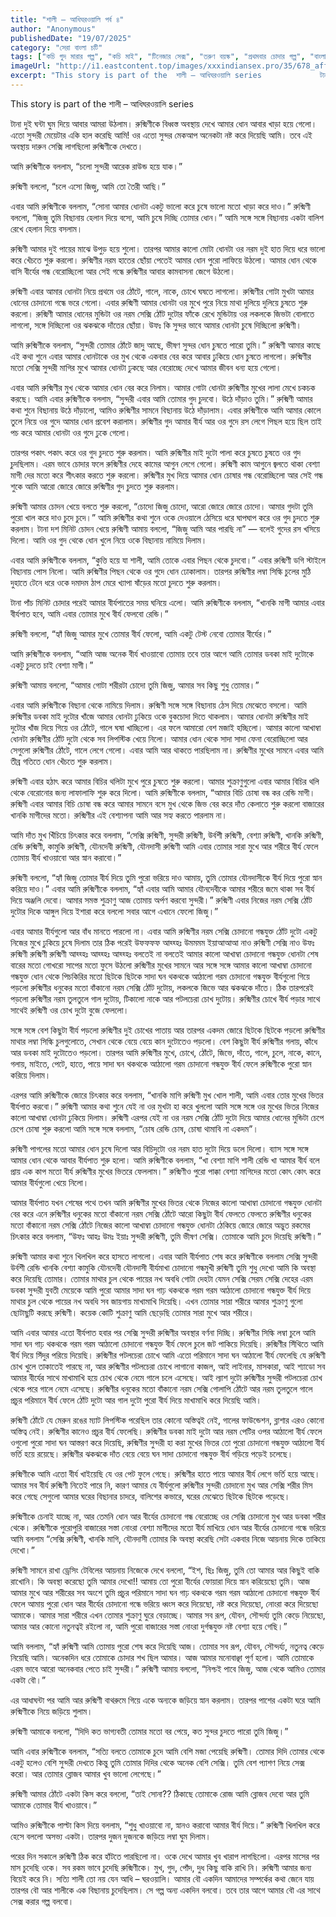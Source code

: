 ```yaml
---
title: "শালী – আধিঘরওয়ালি পর্ব ৪"
author: "Anonymous"
publishedDate: "19/07/2025"
category: "সেরা বাংলা চটি"
tags: ["কচি গুদ মারার গল্প", "কচি মাই", "টিনেজার সেক্স", "তরুণ বয়স্ক", "প্রথমবার চোদার গল্প", "বাংলা চটি গল্প", "শালী জামাইবাবুর চোদন কাহিনী"]
imageUrl: "http://i1.eastcontent.top/images/xxxindiansex.pro/35/678_affairs.jpg"
excerpt: "This story is part of the  শালী – আধিঘরওয়ালি series             টানা দুই ঘন্টা ঘুম দিয়ে আবার আমরা উঠলাম। রুক্মিণীকে বিধ্বস্ত অবস্থায় দেখে আমার ধোন আবার খাড়া হয়ে গেলো। এতো সুন্দরী মেয়েটার একি হাল করেছি..."
---
```


This story is part of the 
শালী – আধিঘরওয়ালি series












টানা দুই ঘন্টা ঘুম দিয়ে আবার আমরা উঠলাম। রুক্মিণীকে বিধ্বস্ত অবস্থায় দেখে আমার ধোন আবার খাড়া হয়ে গেলো। এতো সুন্দরী মেয়েটার একি হাল করেছি আমি! ওর এতো সুন্দর মেকআপ অনেকটা নষ্ট করে দিয়েছি আমি। তবে এই অবস্থায় দারুন সেক্সি লাগছিলো রুক্মিণীকে দেখতে।


আমি রুক্মিণীকে বললাম, “চলো সুন্দরী আরেক রাউন্ড হয়ে যাক।”


রুক্মিণী বললো, “চলে এসো জিজু, আমি তো তৈরী আছি।”


এবার আমি রুক্মিণীকে বললাম, “সোনা আমার ধোনটা একটু ভালো করে চুষে ভালো মতো খাড়া করে দাও।” রুক্মিণী বললো, “জিজু তুমি বিছানায় হেলান দিয়ে বসো, আমি চুষে দিচ্ছি তোমার ধোন।” আমি সঙ্গে সঙ্গে বিছানায় একটা বালিশ রেখে হেলান দিয়ে বসলাম।


রুক্মিণী আমার দুই পায়ের মাঝে উপুড় হয়ে শুলো। তারপর আমার কালো মোটা ধোনটা ওর নরম দুই হাত দিয়ে ধরে ভালো করে খেঁচতে শুরু করলো। রুক্মিণীর নরম হাতের ছোঁয়া পেতেই আমার ধোন পুরো লাফিয়ে উঠলো। আমার ধোন থেকে বাসি বীর্যের গন্ধ বেরোচ্ছিলো আর সেই গন্ধে রুক্মিণীর আবার কামবাসনা জেগে উঠলো।


রুক্মিণী এবার আমার ধোনটা নিয়ে প্রথমে ওর ঠোঁটে, গালে, নাকে, চোখে ঘষতে লাগলো। রুক্মিণীর গোটা মুখটা আমার ধোনের চোদানো গন্ধে ভরে গেলো। এবার রুক্মিণী আমার ধোনটা ওর মুখে পুরে নিয়ে মাথা দুলিয়ে দুলিয়ে চুষতে শুরু করলো। রুক্মিণী আমার ধোনের মুন্ডিটা ওর নরম সেক্সি ঠোঁট দুটোর ফাঁকে রেখে মুন্ডিটায় ওর লকলকে জিভটা বোলাতে লাগলো, সঙ্গে দিচ্ছিলো ওর ঝকঝকে দাঁতের ছোঁয়া। উফঃ কি সুন্দর ভাবে আমার ধোনটা চুষে দিচ্ছিলো রুক্মিণী।


আমি রুক্মিণীকে বললাম, “সুন্দরী তোমার ঠোঁটে জাদু আছে, ভীষণ সুন্দর ধোন চুষতে পারো তুমি।” রুক্মিণী আমার কাছে এই কথা শুনে এবার আমার ধোনটাকে ওর মুখ থেকে একবার বের করে আবার ঢুকিয়ে ধোন চুষতে লাগলো। রুক্মিণীর মতো সেক্সি সুন্দরী মাগির মুখে আমার ধোনটা ঢুকছে আর বেরোচ্ছে দেখে আমার জীবন ধন্য হয়ে গেলো।


এবার আমি রুক্মিণীর মুখ থেকে আমার ধোন বের করে নিলাম। আমার গোটা ধোনটা রুক্মিণীর মুখের লালা মেখে চকচক করছে। আমি এবার রুক্মিণীকে বললাম, “সুন্দরী এবার আমি তোমার গুদ চুদবো। উঠে দাঁড়াও তুমি।” রুক্মিণী আমার কথা শুনে বিছানায় উঠে দাঁড়ালো, আমিও রুক্মিণীর সামনে বিছানায় উঠে দাঁড়ালাম। এবার রুক্মিণীকে আমি আমার কোলে তুলে নিয়ে ওর গুদে আমার ধোন প্রবেশ করালাম। রুক্মিণীর গুদ আমার বীর্য আর ওর গুদে রস লেগে পিছল হয়ে ছিল তাই পচ করে আমার ধোনটা ওর গুদে ঢুকে গেলো।


তারপর পকাৎ পকাৎ করে ওর গুদ চুদতে শুরু করলাম। আমি রুক্মিণীর মাই দুটো পালা করে চুষতে চুষতে ওর গুদ চুদছিলাম। এরম ভাবে চোদার ফলে রুক্মিণীর দেহে কামের আগুন লেগে গেলো। রুক্মিণী কাম আগুনে জ্বলতে থাকা বেশ্যা মাগী দের মতো করে শীৎকার করতে শুরু করলো। রুক্মিণীর মুখ দিয়ে আমার ধোন চোষার গন্ধ বেরোচ্ছিলো আর সেই গন্ধ শুকে আমি আরো জোরে জোরে রুক্মিণীর গুদ চুদতে শুরু করলাম।


রুক্মিণী আমার চোদন খেয়ে বলতে শুরু করলো, “চোদো জিজু চোদো, আরো জোরে জোরে চোদো। আমার গুদটা তুমি পুরো খাল করে দাও চুদে চুদে।” আমি রুক্মিণীর কথা শুনে ওকে দেওয়ালে ঠেসিয়ে ধরে ঘাপঘাপ করে ওর গুদ চুদতে শুরু করলাম। টানা দশ মিনিট চোদন খেয়ে রুক্মিণী আমায় বললো, “জিজু আমি আর পারছি না” — বলেই গুদের রস খসিয়ে দিলো। আমি ওর গুদ থেকে ধোন খুলে নিয়ে ওকে বিছানায় নামিয়ে দিলাম।


এবার আমি রুক্মিণীকে বললাম, “কুত্তি হয়ে যা শালী, আমি তোকে এবার পিছন থেকে চুদবো।” এবার রুক্মিণী ডগি স্টাইলে বিছানায় পোস নিলো। আমি রুক্মিণীর পিছন থেকে ওর গুদে ধোন ঢোকালাম। তারপর রুক্মিণীর লম্বা সিল্কি চুলের মুঠি দুহাতে টেনে ধরে ওকে দমাদম ঠাপ মেরে খ্যাপা ষাঁড়ের মতো চুদতে শুরু করলাম।


টানা পাঁচ মিনিট চোদার পরেই আমার বীর্যপাতের সময় ঘনিয়ে এলো। আমি রুক্মিণীকে বললাম, “খানকি মাগী আমার এবার বীর্যপাত হবে, আমি এবার তোমার মুখে বীর্য ফেলবো রেন্ডি।”


রুক্মিণী বললো, “হ্যাঁ জিজু আমার মুখে তোমার বীর্য ফেলো, আমি একটু টেস্ট নেবো তোমার বীর্যের।”


আমি রুক্মিণীকে বললাম, “আমি আজ অনেক বীর্য খাওয়াবো তোমায় তবে তার আগে আমি তোমার ডবকা মাই দুটোকে একটু চুদতে চাই বেশ্যা মাগী।”


রুক্মিণী আমায় বললো, “আমার গোটা শরীরটা চোদো তুমি জিজু, আমার সব কিছু শুধু তোমার।”


এবার আমি রুক্মিণীকে বিছানা থেকে নামিয়ে দিলাম। রুক্মিণী সঙ্গে সঙ্গে বিছানায় ঠেস দিয়ে মেঝেতে বসলো। আমি রুক্মিণীর ডবকা মাই দুটোর খাঁজে আমার ধোনটা ঢুকিয়ে ওকে বুকচোদা দিতে থাকলাম। আমার ধোনটা রুক্মিণীর মাই দুটোর খাঁজ দিয়ে গিয়ে ওর ঠোঁটে, গালে ঘষা খাচ্ছিলো। এর ফলে আমারো বেশ মজাই হচ্ছিলো। আমার কালো আখাম্বা ধোনটা রুক্মিণীর ঠোঁট দুটো থেকে সব লিপস্টিক খেয়ে নিলো। আমার ধোন থেকে সাদা সাদা ফেনা বেরোচ্ছিলো আর সেগুলো রুক্মিণীর ঠোঁটে, গালে লেগে গেলো। এবার আমি আর থাকতে পারছিলাম না। রুক্মিণীর মুখের সামনে এবার আমি তীব্র গতিতে ধোন খেঁচতে শুরু করলাম।


রুক্মিণী এবার হঠাৎ করে আমার বিচির থলিটা মুখে পুরে চুষতে শুরু করলো। আমার শুক্রাণুগুলো এবার আমার বিচির থলি থেকে বেরোনোর জন্য লাফালাফি শুরু করে দিলো। আমি রুক্মিণীকে বললাম, “আমার বিচি চোষা বন্ধ কর রেন্ডি মাগী। রুক্মিণী এবার আমার বিচি চোষা বন্ধ করে আমার সামনে বসে মুখ থেকে জিভ বের করে দাঁত কেলাতে শুরু করলো বাজারের খানকি মাগীদের মতো। রুক্মিণীর এই বেশ্যাপনা আমি আর সহ্য করতে পারলাম না।


আমি দাঁত মুখ খিঁচিয়ে চিৎকার করে বললাম, “সেক্সি রুক্মিণী, সুন্দরী রুক্মিণী, উর্বশী রুক্মিণী, বেশ্যা রুক্মিণী, খানকি রুক্মিণী, রেন্ডি রুক্মিণী, কামুকি রুক্মিণী, যৌনদেবী রুক্মিণী, যৌনদাসী রুক্মিণী আমি এবার তোমার সারা মুখে আর শরীরে বীর্য ফেলে তোমায় বীর্য খাওয়াবো আর স্নান করাবো।”


রুক্মিণী বললো, “হ্যাঁ জিজু তোমার বীর্য দিয়ে তুমি পুরো ভরিয়ে দাও আমায়, তুমি তোমার যৌনদাসীকে বীর্য দিয়ে পুরো স্নান করিয়ে দাও।” এবার আমি রুক্মিণীকে বললাম, “হ্যাঁ এবার আমি আমার যৌনদেবীকে আমার শরীরে জমে থাকা সব বীর্য দিয়ে অঞ্জলি দেবো। আমার সমস্ত শুক্রাণু আজ তোমায় অর্পণ করবো সুন্দরী।” রুক্মিণী এবার নিজের নরম সেক্সি ঠোঁট দুটোর দিকে আঙ্গুল দিয়ে ইশারা করে বললো সবার আগে এখানে ফেলো জিজু।”


এবার আমার বীর্যগুলো আর বাঁধ মানতে পারলো না। এবার আমি রুক্মিণীর নরম সেক্সি চোদানো গন্ধযুক্ত ঠোঁট দুটো একটু নিজের মুখে ঢুকিয়ে চুষে দিলাম তার ঠিক পরেই উফফফফ আহ্হ্হঃ উমমমম ইয়াআআআ নাও রুক্মিণী সেক্সি নাও উফঃ রুক্মিণী রুক্মিণী রুক্মিণী আহ্হ্হঃ আহ্হ্হঃ আহ্হ্হঃ বলতেই না বলতেই আমার কালো আখাম্বা চোদানো গন্ধযুক্ত ধোনটা শেষ বারের মতো গোখরো সাপের মতো ফুসে উঠলো রুক্মিণীর মুখের সামনে আর সঙ্গে সঙ্গে আমার কালো আখাম্বা চোদানো গন্ধযুক্ত ধোন থেকে পিচকিরির মতো ছিটকে ছিটকে সাদা ঘন থকথকে আঠালো গরম চোদানো গন্ধযুক্ত বীর্যগুলো গিয়ে পড়লো রুক্মিণীর ধনুকের মতো বাঁকানো নরম সেক্সি ঠোঁট দুটোয়, লকলকে জিভে আর ঝকঝকে দাঁতে। ঠিক তারপরেই পড়লো রুক্মিণীর নরম তুলতুলে গাল দুটোয়, টিকালো নাকে আর পটলচেরা চোখ দুটোয়। রুক্মিণীর চোখে বীর্য পড়ার সাথে সাথেই রুক্মিণী ওর চোখ দুটো বুজে ফেললো।


সঙ্গে সঙ্গে বেশ কিছুটা বীর্য পড়লো রুক্মিণীর দুই চোখের পাতায় আর তারপর একদম জোরে ছিটকে ছিটকে পড়লো রুক্মিণীর মাথার লম্বা সিল্কি চুলগুলোতে, সেখান থেকে বেয়ে বেয়ে কান দুটোতেও পড়লো। বেশ কিছুটা বীর্য রুক্মিণীর গলায়, কাঁধে আর ডবকা মাই দুটোতেও পড়লো। তারপর আমি রুক্মিণীর মুখে, চোখে, ঠোঁটে, জিভে, দাঁতে, গালে, চুলে, নাকে, কানে, গলায়, মাইতে, পেটে, হাতে, পায়ে সাদা ঘন থকথকে আঠালো গরম চোদানো গন্ধযুক্ত বীর্য ফেলে রুক্মিণীকে পুরো স্নান করিয়ে দিলাম।


এরপর আমি রুক্মিণীকে জোরে চিৎকার করে বললাম, “খানকি মাগি রুক্মিণী মুখ খোল শালী, আমি এবার তোর মুখের ভিতর বীর্যপাত করবো।” রুক্মিণী আমার কথা শুনে যেই না ওর মুখটা হা করে খুললো আমি সঙ্গে সঙ্গে ওর মুখের ভিতর নিজের কালো আখাম্বা ধোনটা ঢুকিয়ে দিলাম। রুক্মিণী এরপর যেই না ওর নরম সেক্সি ঠোঁট দুটো দিয়ে আমার ধোনের মুন্ডিটা চেপে চেপে চোষা শুরু করলো আমি সঙ্গে সঙ্গে বললাম, “চোষ রেন্ডি চোষ, চোষা থামাবি না একদম”।


রুক্মিণী পাগলের মতো আমার ধোন চুষে দিলো আর বিচিদুটো ওর নরম হাত দুটো দিয়ে ডলে দিলো। ব্যাস সঙ্গে সঙ্গে আমার ধোন থেকে আবার বীর্যপাত শুরু হলো। আমি রুক্মিণীকে বললাম, “খা বেশ্যা মাগি শালী রেন্ডি খা আমার বীর্য বলে প্রায় এক কাপ মতো বীর্য রুক্মিণীর মুখের ভিতরে ফেললাম।” রুক্মিণীও পুরো পাক্কা বেশ্যা মাগিদের মতো কোৎ কোৎ করে আমার বীর্যগুলো খেয়ে নিলো।


আমার বীর্যপাত যখন শেষের পথে তখন আমি রুক্মিণীর মুখের ভিতর থেকে নিজের কালো আখাম্বা চোদানো গন্ধযুক্ত ধোনটা বের করে এনে রুক্মিণীর ধনুকের মতো বাঁকানো নরম সেক্সি ঠোঁটে আরো কিছুটা বীর্য ফেলতে ফেলতে রুক্মিণীর ধনুকের মতো বাঁকানো নরম সেক্সি ঠোঁটে নিজের কালো আখাম্বা চোদানো গন্ধযুক্ত ধোনটা ঠেকিয়ে জোরে জোরে অদ্ভুত রকমের চিৎকার করে বললাম, “উফঃ আহঃ উমঃ ইয়াঃ সুন্দরী রুক্মিণী, তুমি ভীষণ সেক্সি। তোমাকে আমি চুদে দিয়েছি রুক্মিণী।”


রুক্মিণী আমার কথা শুনে খিলখিল করে হাসতে লাগলো। এবার আমি বীর্যপাত শেষ করে রুক্মিণীকে বললাম সেক্সি সুন্দরী উর্বশী রেন্ডি খানকি বেশ্যা কামুকি যৌনদেবী যৌনদাসী বীর্যমাখা চোদানো গন্ধমুখী রুক্মিণী তুমি শুধু দেখো আমি কি অবস্থা করে দিয়েছি তোমার। তোমার মাথার চুল থেকে পায়ের নখ অবধি গোটা দেহটা যেমন সেক্সি সেরম সেক্সি দেহের এরম ডবকা সুন্দরী যুবতী মেয়েকে আমি পুরো আমার সাদা ঘন গাঢ় থকথকে গরম গরম আঠালো চোদানো গন্ধযুক্ত বীর্য দিয়ে মাথার চুল থেকে পায়ের নখ অবধি সব জায়গায় মাখামাখি দিয়েছি। এখন তোমার সারা শরীরে আমার শুক্রাণু গুলো ছোটাছুটি করছে রুক্মিণী। কয়েক কোটি শুক্রাণু আমি ছেড়েছি তোমার সারা মুখে আর শরীরে।


আমি এবার আমার এতো বীর্যপাত হবার পর সেক্সি সুন্দরী রুক্মিণীর অবস্থার বর্ণনা দিচ্ছি। রুক্মিণীর সিল্কি লম্বা চুলে আমি সাদা ঘন গাঢ় থকথকে গরম গরম আঠালো চোদানো গন্ধযুক্ত বীর্য ফেলে চুলে জট পাকিয়ে দিয়েছি। রুক্মিণীর সিঁথিতে আমি বীর্য দিয়ে সিঁদুর পরিয়ে দিয়েছি। রুক্মিণীর পটলচেরা চোখে আমি এতো পরিমানে সাদা ঘন আঠালো বীর্য ফেলেছি যে রুক্মিণী চোখ খুলে তাকাতেই পারছে না, আর রুক্মিণীর পটলচেরা চোখে লাগানো কাজল, আই লাইনার, মাসকারা, আই শ্যাডো সব আমার বীর্যের সাথে মাখামাখি হয়ে চোখ থেকে নেমে গালে চলে এসেছে। আই ল্যাশ দুটো রুক্মিণীর সুন্দরী পটলচেরা চোখ থেকে পরে গালে নেমে এসেছে। রুক্মিণীর ধনুকের মতো বাঁকানো নরম সেক্সি গোলাপি ঠোঁটে আর নরম তুলতুলে গালে প্রচুর পরিমানে বীর্য ফেলে ঠোঁট দুটো আর গাল দুটো পুরো বীর্য দিয়ে মাখামাখি করে দিয়েছি আমি।


রুক্মিণী ঠোঁটে যে মেরুন রঙের ম্যাট লিপস্টিক পরেছিল তার কোনো অস্তিত্বই নেই, গালের ফাউন্ডেশন, ব্লাশার এরও কোনো অস্তিত্ব নেই। রুক্মিণীর কানেও প্রচুর বীর্য ফেলেছি। রুক্মিণীর ডবকা মাই দুটো আর নরম পেটির ওপর আঠালো বীর্য ফেলে ওগুলো পুরো সাদা ঘন আস্তরণ করে দিয়েছি, রুক্মিণীর সুন্দরী হা করা মুখের ভিতর তো পুরো চোদানো গন্ধযুক্ত আঠালো বীর্য ভর্তি হয়ে রয়েছে। রুক্মিণীর ঝকঝকে দাঁত বেয়ে বেয়ে ঘন সাদা চোদানো গন্ধযুক্ত বীর্য গড়িয়ে পড়েই চলেছে।


রুক্মিণীকে আমি এতো বীর্য খাইয়েছি যে ওর পেট ফুলে গেছে। রুক্মিণীর হাতে পায়ে আমার বীর্য লেগে ভর্তি হয়ে আছে। আমার সব বীর্য রুক্মিণী নিতেই পারে নি, কারণ আমার যে বীর্যগুলো রুক্মিণীর সুন্দরী চোদানো মুখ আর সেক্সি শরীর মিস করে গেছে সেগুলো আমার ঘরের বিছানার চাদরে, বালিশের কভারে, ঘরের মেঝেতে ছিটকে ছিটকে পড়েছে।


রুক্মিণীকে চেনাই যাচ্ছে না, আর তেমনি ধোন আর বীর্যের চোদানো গন্ধ বেরোচ্ছে ওর সেক্সি চোদানো মুখ আর ডবকা শরীর থেকে। রুক্মিণীকে পুরোপুরি বাজারের সস্তা নোংরা বেশ্যা মাগীদের মতো বীর্য মাখিয়ে ধোন আর বীর্যের চোদানো গন্ধে ভরিয়ে আমি বললাম “সেক্সি রুক্মিণী, খানকি মাগি, যৌনদাসী তোমার কি অবস্থা করেছি সেটা একবার নিজে আয়নায় দিকে তাকিয়ে দেখো।”


রুক্মিণী সামনে রাখা ড্রেসিং টেবিলের আয়নায় নিজেকে দেখে বললো, “ইশ, ছিঃ জিজু, তুমি তো আমার আর কিছুই বাকি রাখোনি। কি অবস্থা করেছো তুমি আমার দেখো!! আমায় তো পুরো বীর্যের ফোয়ারা দিয়ে স্নান করিয়েছো তুমি। আজ আমার মুখে আর শরীরের সব অংশে তুমি প্রচুর পরিমানে সাদা ঘন গাঢ় থকথকে গরম গরম আঠালো চোদানো গন্ধযুক্ত বীর্য ফেলে আমায় পুরো ধোন আর বীর্যের চোদানো গন্ধে ভরিয়ে ধ্বংস করে দিয়েছো, নষ্ট করে দিয়েছো, নোংরা করে দিয়েছো আমাকে। আমার সারা শরীরে এখন তোমার শুক্রাণু ঘুরে বেড়াচ্ছে। আমার সব রূপ, যৌবন, সৌন্দর্য্য তুমি কেড়ে নিয়েছো, আমার আর কোনো নতুনত্বই রইলো না, আমি পুরো বাজারের সস্তা নোংরা দুর্গন্ধযুক্ত নষ্ট বেশ্যা হয়ে গেছি।”


আমি বললাম, “হ্যাঁ রুক্মিণী আমি তোমায় পুরো শেষ করে দিয়েছি আজ। তোমার সব রূপ, যৌবন, সৌন্দর্য্য, নতুনত্ব কেড়ে নিয়েছি আমি। অনেকদিন ধরে তোমাকে চোদার শখ ছিল আমার। আজ আমার মনোবাঞ্ছা পূর্ণ হলো। আমি তোমাকে এরম ভাবে আরো অনেকবার পেতে চাই সুন্দরী।” রুক্মিণী আমায় বললো, “নিশ্চই পাবে জিজু, আজ থেকে আমিও তোমার একটা বৌ।”


এর আধাঘন্টা পর আমি আর রুক্মিণী বাথরুমে গিয়ে একে অন্যকে জড়িয়ে স্নান করলাম। তারপর পাশের একটা ঘরে আমি রুক্মিণীকে নিয়ে জড়িয়ে শুলাম।


রুক্মিণী আমাকে বললো, “দিদি কত ভাগ্যবতী তোমার মতো বর পেয়ে, কত সুন্দর চুদতে পারো তুমি জিজু।”


আমি এবার রুক্মিণীকে বললাম, “সত্যি বলতে তোমাকে চুদে আমি বেশি মজা পেয়েছি রুক্মিণী। তোমার দিদি তোমার থেকে একটু হলেও বেশি সুন্দরী দেখতে কিন্তু তুমি তোমার দিদির থেকে অনেক বেশি সেক্সি। তুমি বেশ প্যাশণ নিয়ে সেক্স করো। আর তোমার ব্লোজব আমার খুব ভালো লেগেছে।”


রুক্মিণী আমার ঠোঁটে একটা কিস করে বললো, “তাই সোনা?? ঠিকাছে তোমাকে রোজ আমি ব্লোজব দেবো আর তুমি আমাকে তোমার বীর্য খাওয়াবে।”


আমিও রুক্মিণীকে পাল্টা কিস দিয়ে বললাম, “শুধু খাওয়াবো না, স্নানও করাবো আমার বীর্য দিয়ে।” রুক্মিণী খিলখিল করে হেসে বললো অসভ্য একটা। তারপর দুজন দুজনকে জড়িয়ে লম্বা ঘুম দিলাম।


পরের দিন সকালে রুক্মিণী ঠিক করে হাঁটতে পারছিলো না। ওকে দেখে আমার খুব খারাপ লাগছিলো। এরপর মাসের পর মাস চুদেছি ওকে। সব রকম ভাবে চুদেছি রুক্মিণীকে। মুখ, গুদ, পোঁদ, দুধ কিছু বাকি রাখি নি। রুক্মিণী আমার জন্য বিয়েই করে নি। সত্যি শালী তো নয় যেন আধি – ঘরওয়ালি। আমার বৌ একদিন আমাদের সম্পর্কের কথা জেনে যায় তারপর বৌ আর শালীকে এক বিছানায় চুদেছিলাম। সে গল্প অন্য একদিন বলবো। তবে তার আগে আমার বৌ এর সাথে সেক্স করার গল্প বলবো।
